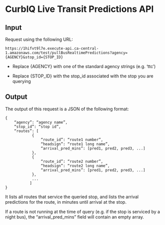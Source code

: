 # CurbIQ Live Transit Predictions API

## Input

Request using the following URL:

	https://1hifvt9l7e.execute-api.ca-central-1.amazonaws.com/test/pullBusRealtimePredictions?agency={AGENCY}&stop_id={STOP_ID}

- Replace {AGENCY} with one of the standard agency strings (e.g. ‘ttc’)

- Replace {STOP_ID} with the stop_id associated with the stop you are querying

## Output

The output of this request is a JSON of the following format:

	{
		“agency”: “agency name”, 
		“stop_id”: “stop id”,
		“routes”: [
				{
				    “route_id”: “route1 number”,
				    “headsign”: “route1 long name”,
				    “arrival_pred_mins”: [pred1, pred2, pred3, ...]
				},
				{
				    “route_id”: “route2 number”,
				    “headsign”: “route2 long name”,
				    “arrival_pred_mins”: [pred1, pred2, pred3, ...]
				},
				...
			   ]
	}

It lists all routes that service the queried stop, and lists the arrival predictions for the route, in minutes until arrival at the stop.

If a route is not running at the time of query (e.g. if the stop is serviced by a night bus), the “arrival_pred_mins” field will contain an empty array.


